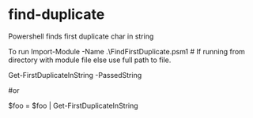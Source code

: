 # find-duplicate
Powershell finds first duplicate char in string

To run
Import-Module -Name .\FindFirstDuplicate.psm1  # If running from directory with module file else use full path to file.

Get-FirstDuplicateInString -PassedString <string>
 
#or
 
$foo = <string>
$foo | Get-FirstDuplicateInString
